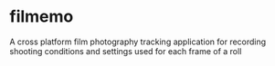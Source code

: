 # filmemo
A cross platform film photography tracking application for recording shooting conditions and settings used for each frame of a roll
